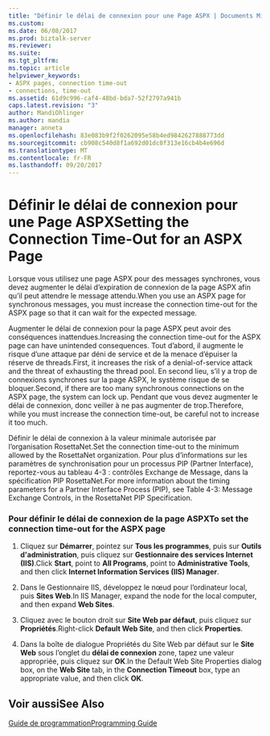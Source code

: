 ```yaml
---
title: "Définir le délai de connexion pour une Page ASPX | Documents Microsoft"
ms.custom: 
ms.date: 06/08/2017
ms.prod: biztalk-server
ms.reviewer: 
ms.suite: 
ms.tgt_pltfrm: 
ms.topic: article
helpviewer_keywords:
- ASPX pages, connection time-out
- connections, time-out
ms.assetid: 61d9c996-caf4-48bd-bda7-52f2797a941b
caps.latest.revision: "3"
author: MandiOhlinger
ms.author: mandia
manager: anneta
ms.openlocfilehash: 83e083b9f2f0262095e58b4ed9842627888773dd
ms.sourcegitcommit: cb908c540d8f1a692d01dc8f313e16cb4b4e696d
ms.translationtype: MT
ms.contentlocale: fr-FR
ms.lasthandoff: 09/20/2017
---
```

# <a name="setting-the-connection-time-out-for-an-aspx-page"></a><span data-ttu-id="4565e-102">Définir le délai de connexion pour une Page ASPX</span><span class="sxs-lookup"><span data-stu-id="4565e-102">Setting the Connection Time-Out for an ASPX Page</span></span>
<span data-ttu-id="4565e-103">Lorsque vous utilisez une page ASPX pour des messages synchrones, vous devez augmenter le délai d’expiration de connexion de la page ASPX afin qu’il peut attendre le message attendu.</span><span class="sxs-lookup"><span data-stu-id="4565e-103">When you use an ASPX page for synchronous messages, you must increase the connection time-out for the ASPX page so that it can wait for the expected message.</span></span>  
  
 <span data-ttu-id="4565e-104">Augmenter le délai de connexion pour la page ASPX peut avoir des conséquences inattendues.</span><span class="sxs-lookup"><span data-stu-id="4565e-104">Increasing the connection time-out for the ASPX page can have unintended consequences.</span></span> <span data-ttu-id="4565e-105">Tout d’abord, il augmente le risque d’une attaque par déni de service et de la menace d’épuiser la réserve de threads.</span><span class="sxs-lookup"><span data-stu-id="4565e-105">First, it increases the risk of a denial-of-service attack and the threat of exhausting the thread pool.</span></span> <span data-ttu-id="4565e-106">En second lieu, s’il y a trop de connexions synchrones sur la page ASPX, le système risque de se bloquer.</span><span class="sxs-lookup"><span data-stu-id="4565e-106">Second, if there are too many synchronous connections on the ASPX page, the system can lock up.</span></span> <span data-ttu-id="4565e-107">Pendant que vous devez augmenter le délai de connexion, donc veiller à ne pas augmenter de trop.</span><span class="sxs-lookup"><span data-stu-id="4565e-107">Therefore, while you must increase the connection time-out, be careful not to increase it too much.</span></span>  
  
 <span data-ttu-id="4565e-108">Définir le délai de connexion à la valeur minimale autorisée par l’organisation RosettaNet.</span><span class="sxs-lookup"><span data-stu-id="4565e-108">Set the connection time-out to the minimum allowed by the RosettaNet organization.</span></span> <span data-ttu-id="4565e-109">Pour plus d’informations sur les paramètres de synchronisation pour un processus PIP (Partner Interface), reportez-vous au tableau 4-3 : contrôles Exchange de Message, dans la spécification PIP RosettaNet.</span><span class="sxs-lookup"><span data-stu-id="4565e-109">For more information about the timing parameters for a Partner Interface Process (PIP), see Table 4-3: Message Exchange Controls, in the RosettaNet PIP Specification.</span></span>  
  
### <a name="to-set-the-connection-time-out-for-the-aspx-page"></a><span data-ttu-id="4565e-110">Pour définir le délai de connexion de la page ASPX</span><span class="sxs-lookup"><span data-stu-id="4565e-110">To set the connection time-out for the ASPX page</span></span>  
  
1.  <span data-ttu-id="4565e-111">Cliquez sur **Démarrer**, pointez sur **Tous les programmes**, puis sur **Outils d'administration**, puis cliquez sur **Gestionnaire des services Internet (IIS)**.</span><span class="sxs-lookup"><span data-stu-id="4565e-111">Click **Start**, point to **All Programs**, point to **Administrative Tools**, and then click **Internet Information Services (IIS) Manager**.</span></span>  
  
2.  <span data-ttu-id="4565e-112">Dans le Gestionnaire IIS, développez le nœud pour l’ordinateur local, puis **Sites Web**.</span><span class="sxs-lookup"><span data-stu-id="4565e-112">In IIS Manager, expand the node for the local computer, and then expand **Web Sites**.</span></span>  
  
3.  <span data-ttu-id="4565e-113">Cliquez avec le bouton droit sur **Site Web par défaut**, puis cliquez sur **Propriétés**.</span><span class="sxs-lookup"><span data-stu-id="4565e-113">Right-click **Default Web Site**, and then click **Properties**.</span></span>  
  
4.  <span data-ttu-id="4565e-114">Dans la boîte de dialogue Propriétés du Site Web par défaut sur le **Site Web** sous l’onglet du **délai de connexion** zone, tapez une valeur appropriée, puis cliquez sur **OK**.</span><span class="sxs-lookup"><span data-stu-id="4565e-114">In the Default Web Site Properties dialog box, on the **Web Site** tab, in the **Connection Timeout** box, type an appropriate value, and then click **OK**.</span></span>  
  
## <a name="see-also"></a><span data-ttu-id="4565e-115">Voir aussi</span><span class="sxs-lookup"><span data-stu-id="4565e-115">See Also</span></span>  
 [<span data-ttu-id="4565e-116">Guide de programmation</span><span class="sxs-lookup"><span data-stu-id="4565e-116">Programming Guide</span></span>](../../adapters-and-accelerators/accelerator-rosettanet/programming-guide2.md)